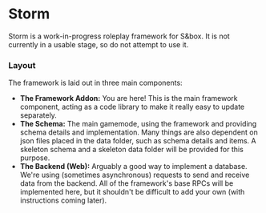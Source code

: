 # Storm
Storm is a work-in-progress roleplay framework for S&box. It is not currently in a usable stage, so do not attempt to use it.

### Layout
The framework is laid out in three main components:
* **The Framework Addon:** You are here! This is the main framework component, acting as a code library to make it really easy to update separately.
* **The Schema:** The main gamemode, using the framework and providing schema details and implementation. Many things are also dependent on json files placed in the data folder,
 such as schema details and items. A skeleton schema and a skeleton data folder will be provided for this purpose.
* **The Backend (Web):** Arguably a good way to implement a database. We're using (sometimes asynchronous) requests to send and receive data from the backend.
 All of the framework's base RPCs will be implemented here, but it shouldn't be difficult to add your own (with instructions coming later).
